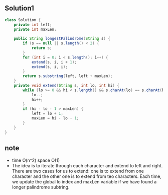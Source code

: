## Solution1
``` java
class Solution {
    private int left;
    private int maxLen;
    
    public String longestPalindrome(String s) {
        if (s == null || s.length() < 2) {
            return s;
        }     
        for (int i = 0; i < s.length(); i++) {
            extend(s, i, i + 1);
            extend(s, i, i);
        }
        return s.substring(left, left + maxLen);
    }
    private void extend(String s, int lo, int hi) {
        while (lo >= 0 && hi < s.length() && s.charAt(lo) == s.charAt(hi)) {
            lo--;
            hi++;
        }
        if (hi - lo - 1 > maxLen) {
            left = lo + 1;
            maxLen = hi - lo - 1;
        }
    }
}
```

## note
* time O(n^2) space O(1)
* The idea is to iterate through each character and extend to left and right. There are two cases for us to extend: one is to
extend from one character and the other one is to extend from teo characters. Each time, we update the global lo index and maxLen
variable if we have found a longer palindrome subtring.
